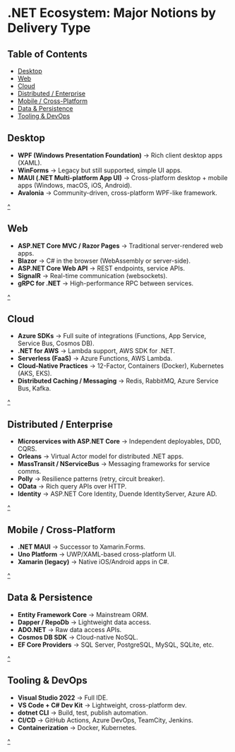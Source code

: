 # .NET Ecosystem: Major Notions by Delivery Type

## Table of Contents
- [Desktop](#desktop)
- [Web](#web)
- [Cloud](#-cloud)
- [Distributed / Enterprise](#-distributed--enterprise)
- [Mobile / Cross-Platform](#-mobile--cross-platform)
- [Data & Persistence](#-data--persistence)
- [Tooling & DevOps](#-tooling--devops)

## Desktop
- **WPF (Windows Presentation Foundation)** → Rich client desktop apps (XAML).  
- **WinForms** → Legacy but still supported, simple UI apps.  
- **MAUI (.NET Multi-platform App UI)** → Cross-platform desktop + mobile apps (Windows, macOS, iOS, Android).  
- **Avalonia** → Community-driven, cross-platform WPF-like framework.  

[^](#net-ecosystem-major-notions-by-delivery-type)

## Web
- **ASP.NET Core MVC / Razor Pages** → Traditional server-rendered web apps.  
- **Blazor** → C# in the browser (WebAssembly or server-side).  
- **ASP.NET Core Web API** → REST endpoints, service APIs.  
- **SignalR** → Real-time communication (websockets).  
- **gRPC for .NET** → High-performance RPC between services.  

[^](#net-ecosystem-major-notions-by-delivery-type)

## Cloud
- **Azure SDKs** → Full suite of integrations (Functions, App Service, Service Bus, Cosmos DB).  
- **.NET for AWS** → Lambda support, AWS SDK for .NET.  
- **Serverless (FaaS)** → Azure Functions, AWS Lambda.  
- **Cloud-Native Practices** → 12-Factor, Containers (Docker), Kubernetes (AKS, EKS).  
- **Distributed Caching / Messaging** → Redis, RabbitMQ, Azure Service Bus, Kafka.  

[^](#net-ecosystem-major-notions-by-delivery-type)

## Distributed / Enterprise
- **Microservices with ASP.NET Core** → Independent deployables, DDD, CQRS.  
- **Orleans** → Virtual Actor model for distributed .NET apps.  
- **MassTransit / NServiceBus** → Messaging frameworks for service comms.  
- **Polly** → Resilience patterns (retry, circuit breaker).  
- **OData** → Rich query APIs over HTTP.  
- **Identity** → ASP.NET Core Identity, Duende IdentityServer, Azure AD.  

[^](#net-ecosystem-major-notions-by-delivery-type)

## Mobile / Cross-Platform
- **.NET MAUI** → Successor to Xamarin.Forms.  
- **Uno Platform** → UWP/XAML-based cross-platform UI.  
- **Xamarin (legacy)** → Native iOS/Android apps in C#.  

[^](#net-ecosystem-major-notions-by-delivery-type)

## Data & Persistence
- **Entity Framework Core** → Mainstream ORM.  
- **Dapper / RepoDb** → Lightweight data access.  
- **ADO.NET** → Raw data access APIs.  
- **Cosmos DB SDK** → Cloud-native NoSQL.  
- **EF Core Providers** → SQL Server, PostgreSQL, MySQL, SQLite, etc.  

[^](#net-ecosystem-major-notions-by-delivery-type)

## Tooling & DevOps
- **Visual Studio 2022** → Full IDE.  
- **VS Code + C# Dev Kit** → Lightweight, cross-platform dev.  
- **dotnet CLI** → Build, test, publish automation.  
- **CI/CD** → GitHub Actions, Azure DevOps, TeamCity, Jenkins.  
- **Containerization** → Docker, Kubernetes.  

[^](#net-ecosystem-major-notions-by-delivery-type)
